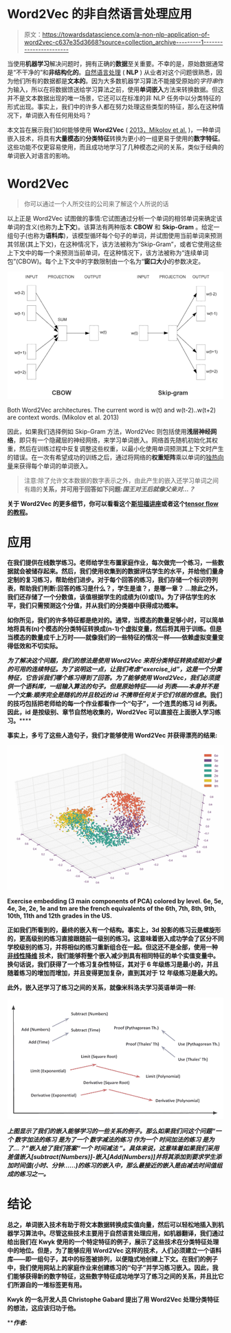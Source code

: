 # Word2Vec 的非自然语言处理应用

> 原文：<https://towardsdatascience.com/a-non-nlp-application-of-word2vec-c637e35d3668?source=collection_archive---------1----------------------->

当使用**机器学习**解决问题时，拥有正确的**数据**至关重要。不幸的是，原始数据通常是“不干净的”和**非结构化的**。[自然语言处理](https://en.wikipedia.org/wiki/Natural_language_processing) ( **NLP** ) 从业者对这个问题很熟悉，因为他们所有的数据都是**文本的**。因为大多数机器学习算法不能接受原始的*字符串*作为输入，所以在将数据馈送给学习算法之前，使用**单词嵌入**方法来转换数据。但这并不是文本数据出现的唯一场景，它还可以在标准的非 NLP 任务中以分类特征的形式出现。事实上，我们中的许多人都在努力处理这些类型的特征，那么在这种情况下，单词嵌入有任何用处吗？

本文旨在展示我们如何能够使用 **Word2Vec** ( [2013，Mikolov et al.](https://arxiv.org/pdf/1301.3781.pdf) )，一种单词嵌入技术，将具有**大量模态**的**分类特征**转换为更小的一组更易于使用的**数字特征**。这些功能不仅更容易使用，而且成功地学习了几种模态之间的关系，类似于经典的单词嵌入对语言的影响。

# Word2Vec

> 你可以通过一个人所交往的公司来了解这个人所说的话

以上正是 Word2Vec 试图做的事情:它试图通过分析一个单词的相邻单词来确定该单词的含义(也称为**上下文**)。该算法有两种版本 **CBOW** 和 **Skip-Gram** 。给定一组句子(也称为**语料库**)，该模型循环每个句子的单词，并试图使用当前单词来预测其邻居(其上下文)，在这种情况下，该方法被称为“Skip-Gram”，或者它使用这些上下文中的每一个来预测当前单词，在这种情况下，该方法被称为“连续单词包”(CBOW)。每个上下文中的字数限制由一个名为“**窗口大小**的参数决定。

![](img/a8ddedab6f5f958e2571308d8443d966.png)

Both Word2Vec architectures. The current word is w(t) and w(t-2)..w(t+2) are context words. (Mikolov et al. 2013)

因此，如果我们选择例如 Skip-Gram 方法，Word2Vec 则包括使用**浅层神经网络**，即只有一个隐藏层的神经网络，来学习单词嵌入。网络首先随机初始化其权重，然后在训练过程中反复调整这些权重，以最小化使用单词预测其上下文时产生的错误。在一次有希望成功的训练之后，通过将网络的**权重矩阵**乘以单词的[独热向量](https://www.quora.com/What-is-one-hot-encoding-and-when-is-it-used-in-data-science)来获得每个单词的单词嵌入。

> 注意:除了允许文本数据的数字表示之外，由此产生的嵌入还学习单词之间有趣的[](http://www.aclweb.org/anthology/N13-1090)****关系，并可用于回答如下问题:*国王对王后就像父亲对…？*****

****关于 Word2Vec 的更多细节，你可以看看这个[斯坦福讲座](https://www.youtube.com/watch?v=ERibwqs9p38)或者这个[tensor flow 的教程](https://www.tensorflow.org/tutorials/word2vec)。****

# ****应用****

****在[](https://www.kwyk.fr/)****我们提供在线数学练习。老师给学生布置家庭作业，每次做完一个练习，一些数据就会被储存起来。然后，我们使用收集到的数据**评估学生的水平**，并给他们**量身定制的**复习练习，帮助他们进步。对于每个回答的练习，我们存储一个标识符列表，帮助我们判断:**回答的练习是什么？**，**学生是谁？，是哪一章？** …除此之外，我们还存储了一个**分数**值，该值根据学生的成绩为(0)或(1)。为了评估学生的水平，我们只需预测这个分值，并从我们的分类器中获得成功概率。********

****如你所见，我们的许多特征都是绝对的。通常，当**模态**的数量足够小时，可以简单地将具有(n)个模态的分类特征转换成(n-1)个虚拟变量，然后将其用于训练。但是当模态的数量成千上万时——就像我们的一些特征的情况一样——依赖虚拟变量变得低效和不切实际。****

****为了解决这个问题，我们的想法是使用 Word2Vec 来**将分类特征**转换成相对少量的可用的**连续特征**。为了说明这一点，让我们考虑“exercise_id”，这是一个分类特征，它告诉我们哪个练习得到了回答。为了能够使用 Word2Vec，我们必须提供一个**语料库**，一组输入算法的句子。但是原始特征——id 列表——本身并不是一个文集*:*顺序完全是随机的**并且较近的 id 不携带任何关于它们邻居的**信息**。**我们的技巧**包括把老师给的每一个作业都看作一个“句子”，一个**连贯的**练习 id 列表。因此，id 是按级别、章节自然地收集的，Word2Vec 可以直接在上面嵌入学习练习。******

****事实上，多亏了这些人造句子，我们才能够使用 Word2Vec 并获得漂亮的结果:****

****![](img/f4ebe490097cf8e7fe2c25bf631ff9c1.png)****

****Exercise embedding (3 main components of PCA) colored by level. 6e, 5e, 4e, 3e, 2e, 1e and tm are the french equivalents of the 6th, 7th, 8th, 9th, 10th, 11th and 12th grades in the US.****

****正如我们所看到的，最终的嵌入有一个**结构**。事实上，3d 投影的练习云是螺旋形的，更高级别的**练习直接跟随前一级别的**练习。这意味着嵌入成功学会了**区分不同学校级别的**练习，并将相似的练习重新组合在一起。但这还不是全部，使用一种 [**非线性降维**](https://en.wikipedia.org/wiki/Nonlinear_dimensionality_reduction#Locally-linear_embedding) 技术，我们能够将整个嵌入减少到具有相同特征的单个实值变量中。换句话说，我们获得了一个**练习复杂性**特征，其对于 6 年级练习是最小的，并且**随着练习的增加而增加**，并且**变得更加复杂**，直到其对于 12 年级练习是最大的。****

****此外，嵌入还学习了练习之间的关系，就像米科洛夫学习英语单词一样:****

****![](img/d0aa1c21afef78c8417f900b50b982e2.png)****

****上图显示了我们的嵌入能够学习的一些关系的例子。那么如果我们问这个问题*“一个* ***数字加法的练习*** *是为了一个* ***数字减法的练习*** *作为一个* ***时间加法的练习*** *是为了…？”*嵌入给了我们答案“*一个* ***时间减法*** ”。具体来说，这意味着如果我们采用差值嵌入[subtract(Numbers)]-嵌入[Add(Numbers)]并将其添加到要求学生添加时间值(小时、分钟……)的练习的嵌入中，那么最接近的嵌入是由减去时间值组成的练习之一。****

# ****结论****

****总之，单词嵌入技术有助于将文本数据转换成实值向量，然后可以轻松地插入到机器学习算法中。尽管这些技术主要用于自然语言处理应用，如机器翻译，我们通过给出我们在 Kwyk 使用的一个特定特征的例子，展示了这些技术在分类特征处理中的地位。但是，为了能够应用 Word2Vec 这样的技术，人们必须建立一个语料库——即一组句子，其中的标签被排列，以便隐式地创建上下文。在我们的例子中，我们使用网站上的家庭作业来创建练习的“句子”并学习练习嵌入。因此，我们能够获得新的数字特征，这些数字特征成功地学习了练习之间的关系，并且比它们所源自的一堆标签更有用。****

****Kwyk 的一名开发人员 Christophe Gabard 提出了用 Word2Vec 处理分类特征的想法，这应该归功于他。****

*****作者:*[](https://www.linkedin.com/in/hichamelboukkouri)****